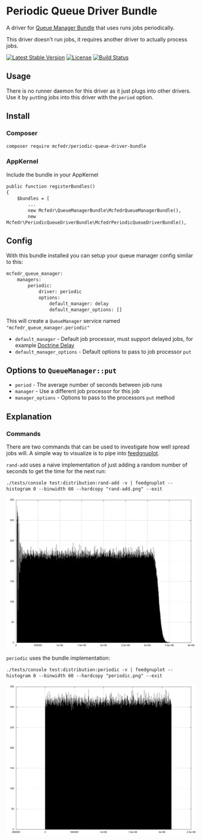 # Periodic Queue Driver Bundle

A driver for [Queue Manager Bundle](https://github.com/mcfedr/queue-manager-bundle) that uses runs jobs periodically.

This driver doesn't run jobs, it requires another driver to actually process jobs.

[![Latest Stable Version](https://poser.pugx.org/mcfedr/periodic-queue-driver-bundle/v/stable.png)](https://packagist.org/packages/mcfedr/periodic-queue-driver-bundle)
[![License](https://poser.pugx.org/mcfedr/periodic-queue-driver-bundle/license.png)](https://packagist.org/packages/mcfedr/periodic-queue-driver-bundle)
[![Build Status](https://travis-ci.org/mcfedr/periodic-queue-driver-bundle.svg?branch=master)](https://travis-ci.org/mcfedr/periodic-queue-driver-bundle)

## Usage

There is no runner daemon for this driver as it just plugs into other drivers. Use it by
`put`ting jobs into this driver with the `period` option.

## Install

### Composer

    composer require mcfedr/periodic-queue-driver-bundle

### AppKernel

Include the bundle in your AppKernel

    public function registerBundles()
    {
        $bundles = [
            ...
            new Mcfedr\QueueManagerBundle\McfedrQueueManagerBundle(),
            new Mcfedr\PeriodicQueueDriverBundle\McfedrPeriodicQueueDriverBundle(),

## Config

With this bundle installed you can setup your queue manager config similar to this:

    mcfedr_queue_manager:
        managers:
            periodic:
                driver: periodic
                options:
                    default_manager: delay
                    default_manager_options: []

This will create a `QueueManager` service named `"mcfedr_queue_manager.periodic"`

* `default_manager` - Default job processor, must support delayed jobs, for example [Doctrine Delay](https://packagist.org/packages/mcfedr/doctrine-delay-queue-driver-bundle)
* `default_manager_options` - Default options to pass to job processor `put`

## Options to `QueueManager::put`

* `period` - The average number of seconds between job runs
* `manager` - Use a different job processor for this job
* `manager_options` - Options to pass to the processors `put` method

## Explanation

### Commands

There are two commands that can be used to investigate how well spread jobs will. A simple way to visualize is to
pipe into [feedgnuplot](https://github.com/dkogan/feedgnuplot).

`rand-add` uses a naive implementation of just adding a random number of seconds to get the time for the next run:

    ./tests/console test:distribution:rand-add -v | feedgnuplot --histogram 0 --binwidth 60 --hardcopy "rand-add.png" --exit
    
![Graph of rand-add](rand-add.png)

`periodic` uses the bundle implementation:

    ./tests/console test:distribution:periodic -v | feedgnuplot --histogram 0 --binwidth 60 --hardcopy "periodic.png" --exit

![Graph of periodic](periodic.png)
